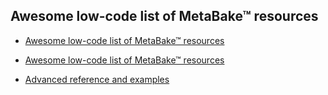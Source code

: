 
## Awesome low-code list of MetaBake&trade; resources

- <a href='https://github.com/MetaBake/_mBake/tree/master/awesomeReference' target='_blank'>Awesome low-code list of MetaBake&trade; resources</a>


- <a href='https://github.com/MetaBake/_mBake/tree/master/awesomeReference' target='_blank'>Awesome low-code list of MetaBake&trade; resources</a>

- [Advanced reference and examples](https://github.com/MetaBake/Meta/tree/master/advancedReference)
